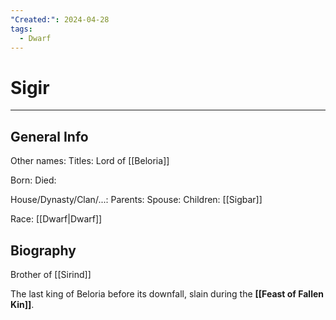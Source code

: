 ```yaml
---
"Created:": 2024-04-28
tags:
  - Dwarf
---
```


# Sigir
---

## General Info

Other names:
Titles: Lord of [[Beloria]]

Born:
Died:

House/Dynasty/Clan/...:
Parents:
Spouse:
Children: [[Sigbar]]

Race: [[Dwarf|Dwarf]]


## Biography

Brother of [[Sirind]] 

The last king of Beloria before its downfall, slain during the **[[Feast of Fallen Kin]]**.












